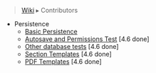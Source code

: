 > [Wiki](Home) ▸ Contributors

- Persistence
    - [Basic Persistence](./Contributors-:-Test-Plan-:-Basic-Persistence)
    - [Autosave and Permissions Test](./Contributors-:-Test-Plan-:-Autosave-and-Permissions) [4.6 done]
    - [Other database tests](./Contributors-:-Test-Plan-:-Other-database-tests) [4.6 done]
    - [Section Templates](./Contributors-:-Test-Plan-:-Section-Templates) [4.6 done]
    - [PDF Templates](./Contributors-:-Test-Plan-:-PDF-Templates) [4.6 done]
